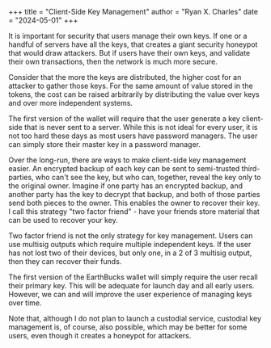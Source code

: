+++
title = "Client-Side Key Management"
author = "Ryan X. Charles"
date = "2024-05-01"
+++

It is important for security that users manage their own keys. If one or a
handful of servers have all the keys, that creates a giant security honeypot
that would draw attackers. But if users have their own keys, and validate their
own transactions, then the network is much more secure.

Consider that the more the keys are distributed, the higher cost for an attacker
to gather those keys. For the same amount of value stored in the tokens, the
cost can be raised arbitrarily by distributing the value over keys and over more
independent systems.

The first version of the wallet will require that the user generate a key
client-side that is never sent to a server. While this is not ideal for every
user, it is not too hard these days as most users have password managers. The
user can simply store their master key in a password manager.

Over the long-run, there are ways to make client-side key management easier. An
encrypted backup of each key can be sent to semi-trusted third-parties, who
can't see the key, but who can, together, reveal the key only to the original
owner. Imagine if one party has an encrypted backup, and another party has the
key to decrypt that backup, and both of those parties send both pieces to the
owner. This enables the owner to recover their key. I call this strategy "two
factor friend" - have your friends store material that can be used to recover
your key.

Two factor friend is not the only strategy for key management. Users can use
multisig outputs which require multiple independent keys. If the user has not
lost two of their devices, but only one, in a 2 of 3 multisig output, then they
can recover their funds.

The first version of the EarthBucks wallet will simply require the user recall
their primary key. This will be adequate for launch day and all early users.
However, we can and will improve the user experience of managing keys over time.

Note that, although I do not plan to launch a custodial service, custodial key
management is, of course, also possible, which may be better for some users,
even though it creates a honeypot for attackers.
